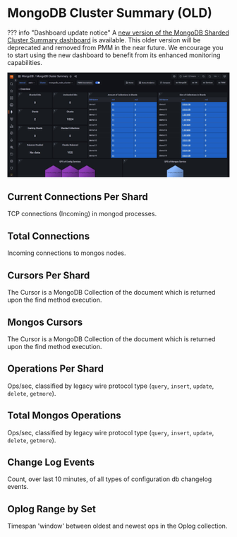 # MongoDB Cluster Summary (OLD)

??? info "Dashboard update notice"
     A [new version of the MongoDB Sharded Cluster Summary dashboard](../../details/dashboards/dashboard-sharded-cluster-summary.md) is available. 
     This older version will be deprecated and removed from PMM in the near future. We encourage you to start using the new dashboard to benefit from its enhanced monitoring capabilities.

![!image](../../images/PMM_MongoDB_Cluster_Summary.jpg)

## Current Connections Per Shard

TCP connections (Incoming) in mongod processes.

## Total Connections

Incoming connections to mongos nodes.

## Cursors Per Shard

The Cursor is a MongoDB Collection of the document which is returned upon the find method execution.

## Mongos Cursors

The Cursor is a MongoDB Collection of the document which is returned upon the find method execution.

## Operations Per Shard

Ops/sec, classified by legacy wire protocol type (`query`, `insert`, `update`, `delete`, `getmore`).

## Total Mongos Operations

Ops/sec, classified by legacy wire protocol type (`query`, `insert`, `update`, `delete`, `getmore`).

## Change Log Events

Count, over last 10 minutes, of all types of configuration db changelog events.

## Oplog Range by Set

Timespan 'window' between oldest and newest ops in the Oplog collection.
